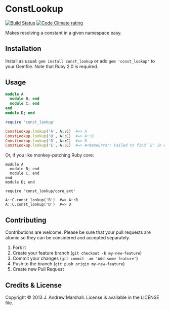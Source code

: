 # ConstLookup

[![Build Status](https://secure.travis-ci.org/amarshall/const_lookup.png?branch=master)](http://travis-ci.org/amarshall/const_lookup)
[![Code Climate rating](https://codeclimate.com/github/amarshall/const_lookup.png)](https://codeclimate.com/github/amarshall/const_lookup)

Makes resolving a constant in a given namespace easy.

## Installation

Install as usual: `gem install const_lookup` or add `gem 'const_lookup'` to your Gemfile. Note that Ruby 2.0 is required.

## Usage

```ruby
module A
  module B; end
  module C; end
end
module D; end

require 'const_lookup'

ConstLookup.lookup('A', A::C)  #=> A
ConstLookup.lookup('B', A::C)  #=> A::B
ConstLookup.lookup('D', A::C)  #=> D
ConstLookup.lookup('E', A::C)  #=> #<NameError: Failed to find `E' in A::C>
```

Or, if you like monkey-patching Ruby core:

```
module A
  module B; end
  module C; end
end
module D; end

require 'const_lookup/core_ext'

A::C.const_lookup('B')  #=> A::B
A::C.const_lookup('D')  #=> D
```

## Contributing

Contributions are welcome. Please be sure that your pull requests are atomic so they can be considered and accepted separately.

1. Fork it
2. Create your feature branch (`git checkout -b my-new-feature`)
3. Commit your changes (`git commit -am 'Add some feature'`)
4. Push to the branch (`git push origin my-new-feature`)
5. Create new Pull Request

## Credits & License

Copyright © 2013 J. Andrew Marshall. License is available in the LICENSE file.
